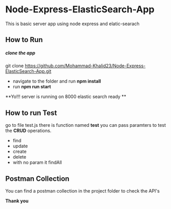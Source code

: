 # Node-Express-ElasticSearch-App
This is basic server app using node express and elatic-searach

## How to Run

#####  clone the app
 git clone  https://github.com/Mohammad-Khalid23/Node-Express-ElasticSearch-App.git
- navigate to the folder and run **npm install**
- run **npm run start**

**Yo!!! server is running on  8000
elastic search ready
**

## How to run Test

go to file test.js there is function named **test** you can pass paramters to test the **CRUD** operations.

-  find
-  update
-  create
-  delete
-  with no param it findAll 

## Postman Collection

You can find a postman collection in the project  folder to check the API's



**Thank you**

